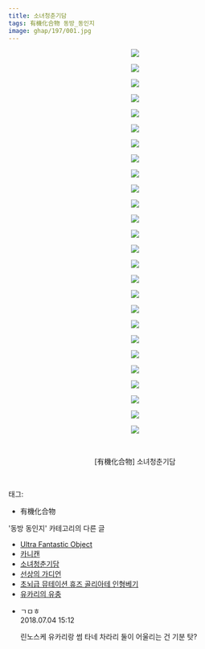 ```yaml
---
title: 소녀청춘기담
tags: 有機化合物 동방_동인지
image: ghap/197/001.jpg
---
```

<div class="article">
<p style="text-align: center; clear: none; float: none;"><img src="{{ site.nasurl }}/ghap/197/001.jpg"/></p>
<p style="text-align: center; clear: none; float: none;"><img src="{{ site.nasurl }}/ghap/197/002.jpg"/></p>
<p style="text-align: center; clear: none; float: none;"><img src="{{ site.nasurl }}/ghap/197/003.jpg"/></p>
<p style="text-align: center; clear: none; float: none;"><img src="{{ site.nasurl }}/ghap/197/004.jpg"/></p>
<p style="text-align: center; clear: none; float: none;"><img src="{{ site.nasurl }}/ghap/197/005.jpg"/></p>
<p style="text-align: center; clear: none; float: none;"><img src="{{ site.nasurl }}/ghap/197/006.jpg"/></p>
<p style="text-align: center; clear: none; float: none;"><img src="{{ site.nasurl }}/ghap/197/007.jpg"/></p>
<p style="text-align: center; clear: none; float: none;"><img src="{{ site.nasurl }}/ghap/197/008.jpg"/></p>
<p style="text-align: center; clear: none; float: none;"><img src="{{ site.nasurl }}/ghap/197/009.jpg"/></p>
<p style="text-align: center; clear: none; float: none;"><img src="{{ site.nasurl }}/ghap/197/010.jpg"/></p>
<p style="text-align: center; clear: none; float: none;"><img src="{{ site.nasurl }}/ghap/197/011.jpg"/></p>
<p style="text-align: center; clear: none; float: none;"><img src="{{ site.nasurl }}/ghap/197/012.jpg"/></p>
<p style="text-align: center; clear: none; float: none;"><img src="{{ site.nasurl }}/ghap/197/013.jpg"/></p>
<p style="text-align: center; clear: none; float: none;"><img src="{{ site.nasurl }}/ghap/197/014.jpg"/></p>
<p style="text-align: center; clear: none; float: none;"><img src="{{ site.nasurl }}/ghap/197/015.jpg"/></p>
<p style="text-align: center; clear: none; float: none;"><img src="{{ site.nasurl }}/ghap/197/016.jpg"/></p>
<p style="text-align: center; clear: none; float: none;"><img src="{{ site.nasurl }}/ghap/197/017.jpg"/></p>
<p style="text-align: center; clear: none; float: none;"><img src="{{ site.nasurl }}/ghap/197/018.jpg"/></p>
<p style="text-align: center; clear: none; float: none;"><img src="{{ site.nasurl }}/ghap/197/019.jpg"/></p>
<p style="text-align: center; clear: none; float: none;"><img src="{{ site.nasurl }}/ghap/197/020.jpg"/></p>
<p style="text-align: center; clear: none; float: none;"><img src="{{ site.nasurl }}/ghap/197/021.jpg"/></p>
<p style="text-align: center; clear: none; float: none;"><img src="{{ site.nasurl }}/ghap/197/022.jpg"/></p>
<p style="text-align: center; clear: none; float: none;"><img src="{{ site.nasurl }}/ghap/197/023.jpg"/></p>
<p style="text-align: center; clear: none; float: none;"><img src="{{ site.nasurl }}/ghap/197/024.jpg"/></p>
<p style="text-align: center; clear: none; float: none;"><img src="{{ site.nasurl }}/ghap/197/025.jpg"/></p>
<p style="text-align: center; clear: none; float: none;"><img src="{{ site.nasurl }}/ghap/197/026.jpg"/></p>
<p style="text-align: center; clear: none; float: none;"><br/></p>
<p style="text-align: center; clear: none; float: none;">[有機化合物] 소녀청춘기담</p>
<p><br/></p>
</div><div class="tagTrail">
<p>태그: </p>
<ul>
<li>有機化合物</li>
</ul>
</div><div class="another">
<p>'동방 동인지' 카테고리의 다른 글</p>
<ul>
<li><a href="/2016-06-18-ghap_199">Ultra Fantastic Object</a></li>
<li><a href="/2016-06-18-ghap_198">카니캔</a></li>
<li><a href="/2016-06-18-ghap_197">소녀청춘기담</a></li>
<li><a href="/2016-06-18-ghap_195">선상의 가디언</a></li>
<li><a href="/2016-06-18-ghap_194">초뇌급 뮤테이션 휴즈 골리아테 인형베기</a></li>
<li><a href="/2016-06-18-ghap_193">유카리의 유충</a></li>
</ul>
</div><div class="cb_module cb_fluid">
<div class="cb_wrt cb_profile">
<div class="comment">
<ul>
<li class="cb_thumb_off" id="comment15280565">
<div class="cb_comment_area">
<div class="cb_info_area">
<div class="cb_section">
<span class="cb_nick_name">ㄱㅁㅎ</span>
</div>
<div class="cb_section">
<span class="cb_date">2018.07.04 15:12 </span>
</div>
</div>
<div class="cb_dsc_comment">
<p class="cb_dsc">
											린노스케 유카리랑 썸 타네 차라리 둘이 어울리는 건 기분 탓?
										</p>
</div>
</div></li>
</ul>
</div>
</div><!-- commentList close -->
</div>